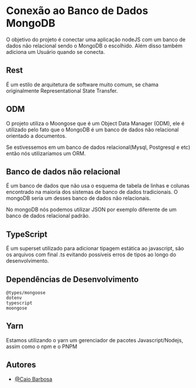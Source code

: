 # Conexão ao Banco de Dados MongoDB

O objetivo do projeto é conectar uma aplicação nodeJS com um banco de dados não relacional sendo o MongoDB o escolhido. Além disso também adiciona um Usuário quando se conecta.

## Rest

É um estilo de arquitetura de software muito comum, se chama originalmente Representational State Transfer.

## ODM
 O projeto utiliza o Moongose que é um Object Data Manager (ODM), ele é utilizado pelo fato que o MongoDB é um banco de dados não relacional orientado a documentos.

 Se estivessemos em um banco de dados relacional(Mysql, Postgresql e etc) então nós utilizaríamos um ORM.

## Banco de dados não relacional

É um banco de dados que não usa o esquema de tabela de linhas e colunas encontrado na maioria dos sistemas de banco de dados tradicionais. O mongoDB seria um desses banco de dados não relacionais.

No mongoDB nós podemos utilizar JSON por exemplo diferente de um banco de dados relacional padrão.

## TypeScript

É um superset utilizado para adicionar tipagem estática ao javascript, são os arquivos com final .ts
evitando possíveis erros de tipos ao longo do desenvolvimento.

## Dependências de Desenvolvimento

    @types/mongoose
    dotenv
    typescript
    moongose

## Yarn

Estamos utilizando o yarn um gerenciador de pacotes Javascript/Nodejs, assim como o npm e o PNPM

## Autores
- [@Caio Barbosa](https://github.com/caiobarbosa881)